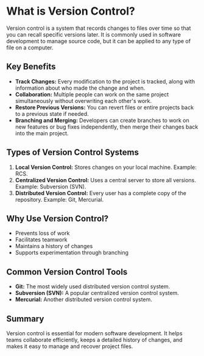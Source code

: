 # What is Version Control?

Version control is a system that records changes to files over time so that you can recall specific versions later. It is commonly used in software development to manage source code, but it can be applied to any type of file on a computer.

## Key Benefits

- **Track Changes:** Every modification to the project is tracked, along with information about who made the change and when.
- **Collaboration:** Multiple people can work on the same project simultaneously without overwriting each other's work.
- **Restore Previous Versions:** You can revert files or entire projects back to a previous state if needed.
- **Branching and Merging:** Developers can create branches to work on new features or bug fixes independently, then merge their changes back into the main project.

## Types of Version Control Systems

1. **Local Version Control:** Stores changes on your local machine. Example: RCS.
2. **Centralized Version Control:** Uses a central server to store all versions. Example: Subversion (SVN).
3. **Distributed Version Control:** Every user has a complete copy of the repository. Example: Git, Mercurial.

## Why Use Version Control?

- Prevents loss of work
- Facilitates teamwork
- Maintains a history of changes
- Supports experimentation through branching

## Common Version Control Tools

- **Git:** The most widely used distributed version control system.
- **Subversion (SVN):** A popular centralized version control system.
- **Mercurial:** Another distributed version control system.

## Summary

Version control is essential for modern software development. It helps teams collaborate efficiently, keeps a detailed history of changes, and makes it easy to manage and recover project files.
